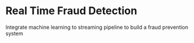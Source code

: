 # Real Time Fraud Detection
Integrate machine learning to streaming pipeline to build a fraud prevention system
